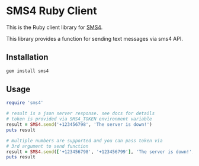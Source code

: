 # SMS4 Ruby Client

This is the Ruby client library for [SMS4](https://www.sms4.dev).

This library provides a function for sending text messages via sms4 API.

## Installation

```bash
gem install sms4
```

## Usage

```ruby
require 'sms4'

# result is a json server response. see docs for details
# token is provided via SMS4_TOKEN environment variable
result = SMS4.send('+123456798', 'The server is down!')
puts result

# multiple numbers are supported and you can pass token via
# 3rd argument to send function
result = SMS4.send(['+123456798', '+123456799'], 'The server is down!', 'YOUR_TOKEN')
puts result
```